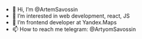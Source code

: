 - 👋 Hi, I’m @ArtemSavossin
- 👀 I’m interested in web development, react, JS
- 🌱 I’m frontend developer at Yandex.Maps
- 📫 How to reach me telegram: @ArtyomSavossin

<!---
ArtemSavossin/ArtemSavossin is a ✨ special ✨ repository because its `README.md` (this file) appears on your GitHub profile.
You can click the Preview link to take a look at your changes.
--->
